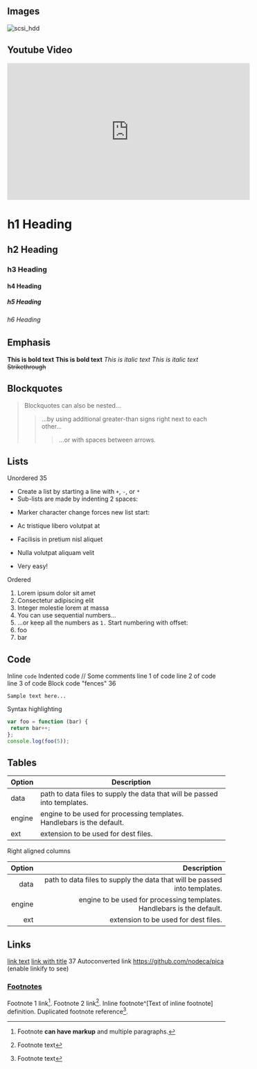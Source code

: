 ## Images
![scsi_hdd](https://cdn11.bigcommerce.com/s-a1x7hg2jgk/images/stencil/1280x1280/products/33613/177505/ibm-09j1034-2160mb-scsi-hard-drive-50-pin-dcas-32160-21.18__93239.1490257493.jpg?c=2?imbypass=on)

## Youtube Video
<iframe width="560" height="315" src="https://www.youtube.com/embed/vjKcLIErSDs" title="YouTube video player" frameborder="0" allow="accelerometer; autoplay; clipboard-write; encrypted-media; gyroscope; picture-in-picture; web-share" allowfullscreen></iframe>


# h1 Heading

## h2 Heading

### h3 Heading

#### h4 Heading

##### h5 Heading

###### h6 Heading

## Emphasis

**This is bold text**
__This is bold text__
*This is italic text*
_This is italic text_
~~Strikethrough~~

## Blockquotes

> Blockquotes can also be nested...
>> ...by using additional greater-than signs right next to each other...
> > > ...or with spaces between arrows.

## Lists

Unordered
35
+ Create a list by starting a line with `+`, `-`, or `*`
+ Sub-lists are made by indenting 2 spaces:
 - Marker character change forces new list start:
 * Ac tristique libero volutpat at
 + Facilisis in pretium nisl aliquet
 - Nulla volutpat aliquam velit
+ Very easy!

Ordered
1. Lorem ipsum dolor sit amet
2. Consectetur adipiscing elit
3. Integer molestie lorem at massa
1. You can use sequential numbers...
1. ...or keep all the numbers as `1.`
Start numbering with offset:
57. foo
1. bar

## Code

Inline `code`
Indented code
 // Some comments
 line 1 of code
 line 2 of code
 line 3 of code
Block code "fences"
36

```
Sample text here...
```

Syntax highlighting

``` js
var foo = function (bar) {
 return bar++;
};
console.log(foo(5));
```

## Tables

| Option | Description |
| ------ | ----------- |
| data | path to data files to supply the data that will be passed into templates. |
| engine | engine to be used for processing templates. Handlebars is the default. |
| ext | extension to be used for dest files. |

Right aligned columns

| Option | Description |
| ------:| -----------:|
| data | path to data files to supply the data that will be passed into templates. |
| engine | engine to be used for processing templates. Handlebars is the default. |
| ext | extension to be used for dest files. |

## Links

[link text](http://dev.nodeca.com)
[link with title](http://nodeca.github.io/pica/demo/ "title text!")
37
Autoconverted link https://github.com/nodeca/pica (enable linkify to see)

### [Footnotes](https://github.com/markdown-it/markdown-it-footnote)

Footnote 1 link[^first].
Footnote 2 link[^second].
Inline footnote^[Text of inline footnote] definition.
Duplicated footnote reference[^second].
[^first]: Footnote **can have markup**
 and multiple paragraphs.
[^second]: Footnote text
